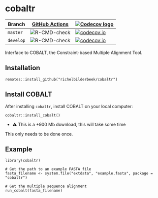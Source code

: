 # cobaltr

Branch   |[GitHub Actions](https://github.com/richelbilderbeek/cobaltr/actions)                                     |[![Codecov logo](man/figures/Codecov.png)](https://www.codecov.io)
---------|-----------------------------------------------------------------------------------------------------|-------------------------------------------------------------------------------------------------------------------------------------------------------
`master` |![R-CMD-check](https://github.com/richelbilderbeek/cobaltr/workflows/R-CMD-check/badge.svg?branch=master) |[![codecov.io](https://codecov.io/github/richelbilderbeek/cobaltr/coverage.svg?branch=master)](https://codecov.io/github/richelbilderbeek/cobaltr/branch/master)
`develop`|![R-CMD-check](https://github.com/richelbilderbeek/cobaltr/workflows/R-CMD-check/badge.svg?branch=develop)|[![codecov.io](https://codecov.io/github/richelbilderbeek/cobaltr/coverage.svg?branch=develop)](https://codecov.io/github/richelbilderbeek/cobaltr/branch/develop)

Interface to COBALT, the Constraint-based Multiple Alignment Tool.

## Installation

```
remotes::install_github("richelbilderbeek/cobaltr")
```


## Install COBALT

After installing `cobaltr`, install COBALT on your local computer:

```
cobaltr::install_cobalt()
```

 * :warning: This is a +900 Mb download, this will take some time

This only needs to be done once.


## Example

```
library(cobaltr)

# Get the path to an example FASTA file
fasta_filename <- system.file("extdata", "example.fasta", package = "cobaltr")

# Get the multiple sequence alignment
run_cobalt(fasta_filename)
```

